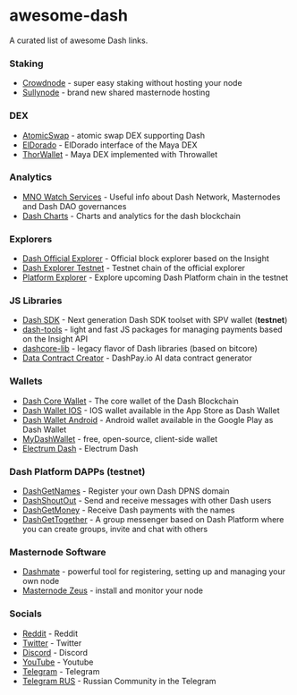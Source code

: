 # awesome-dash

A curated list of awesome Dash links.

### Staking
* [Crowdnode](https://www.crowdnode.io) - super easy staking without hosting your node
* [Sullynode](https://www.sullynode.com/) - brand new shared masternode hosting

### DEX
* [AtomicSwap](https://atomic-swap.io/) - atomic swap DEX supporting Dash
* [ElDorado](https://www.eldorado.market/) - ElDorado interface of the Maya DEX
* [ThorWallet](https://app.thorwallet.org/) - Maya DEX implemented with Throwallet

### Analytics
* [MNO Watch Services](https://mnowatch.org/) - Useful info about Dash Network, Masternodes and Dash DAO governances
* [Dash Charts](http://178.254.23.111/~pub/Dash/Dash_Info.html) - Charts and analytics for the dash blockchain

### Explorers
* [Dash Official Explorer](https://explorer.dash.org) - Official block explorer based on the Insight
* [Dash Explorer Testnet](https://insight.testnet.networks.dash.org:3001/insight) - Testnet chain of the official explorer
* [Platform Explorer](https://platform-explorer.com/) - Explore upcoming Dash Platform chain in the testnet

### JS Libraries
* [Dash SDK](https://github.com/dashpay/platform/tree/master/packages/js-dash-sdk) - Next generation Dash SDK toolset with SPV wallet (**testnet**)
* [dash-tools](https://github.com/dashhive/dash-tools) - light and fast JS packages for managing payments based on the Insight API
* [dashcore-lib](https://github.com/dashpay/dashcore-lib) - legacy flavor of Dash libraries (based on bitcore) 
* [Data Contract Creator](https://dashpay.io/) - DashPay.io AI data contract generator

### Wallets
* [Dash Core Wallet](https://github.com/dashpay/dash) - The core wallet of the Dash Blockchain
* [Dash Wallet IOS](https://github.com/dashpay/dashwallet-ios) - IOS wallet available in the App Store as Dash Wallet
* [Dash Wallet Android](https://github.com/dashpay/dash-wallet) - Android wallet available in the Google Play as Dash Wallet
* [MyDashWallet](https://mydashwallet.org) - free, open-source, client-side wallet
* [Electrum Dash](https://github.com/Bertrand256/electrum-dash) - Electrum Dash

### Dash Platform DAPPs (testnet)
* [DashGetNames](https://dashgetnames.com) - Register your own Dash DPNS domain
* [DashShoutOut](https://dashshoutout.com) - Send and receive messages with other Dash users
* [DashGetMoney](https://dashgetmoney.com) - Receive Dash payments with the names
* [DashGetTogether](https://dashgettogether.com) - A group messenger based on Dash Platform where you can create groups, invite and chat with others

### Masternode Software
* [Dashmate](https://dashmate.org) - powerful tool for registering, setting up and managing your own node
* [Masternode Zeus](https://github.com/kxcd/Masternode-Zeus) - install and monitor your node 

### Socials
* [Reddit](https://www.reddit.com/r/dashpay/) - Reddit
* [Twitter](https://twitter.com/Dash_Community) - Twitter
* [Discord](https://discord.gg/4SPbWtZz7J) - Discord
* [YouTube](https://www.youtube.com/@DashOrg) - Youtube
* [Telegram](https://t.me/dash_chat) - Telegram
* [Telegram RUS](https://t.me/Dash_Ru) - Russian Community in the Telegram
